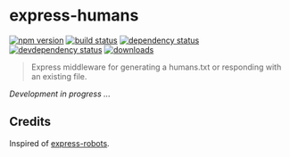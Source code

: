 # express-humans

[![npm version][version-badge]][version-url]
[![build status][build-badge]][build-url]
[![dependency status][dependency-badge]][dependency-url]
[![devdependency status][devdependency-badge]][devdependency-url]
[![downloads][downloads-badge]][downloads-url]

> Express middleware for generating a humans.txt or responding with an existing file.

*Development in progress ...*

## Credits

Inspired of [express-robots](https://www.npmjs.com/package/express-robots).

[build-badge]: https://travis-ci.org/Ilshidur/express-humans.svg
[build-url]: https://travis-ci.org/Ilshidur/express-humans
[dependency-badge]: https://david-dm.org/ilshidur/express-humans.svg
[dependency-url]: https://david-dm.org/ilshidur/express-humans
[devdependency-badge]: https://david-dm.org/ilshidur/express-humans/dev-status.svg
[devdependency-url]: https://david-dm.org/ilshidur/express-humans#info=devDependencies
[downloads-badge]: https://img.shields.io/npm/dm/express-humans.svg
[downloads-url]: https://www.npmjs.com/package/express-humans
[version-badge]: https://img.shields.io/npm/v/express-humans.svg
[version-url]: https://www.npmjs.com/package/express-humans
